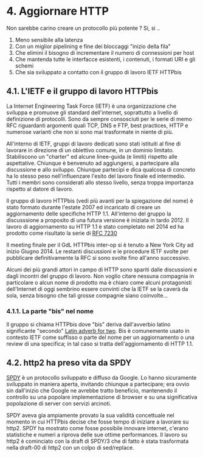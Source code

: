 # 4. Aggiornare HTTP

Non sarebbe carino creare un protocollo più potente ? Si, si ..

1. Meno sensibile alla latenza
2. Con un miglior pipelining e fine dei bloccaggi "inizio della fila"
3. Che elimini il bisogno di incrementare il numero di connessioni per host
4. Che mantenda tutte le interfacce esistenti, i contenuti, i formati URI e gli schemi
5. Che sia sviluppato a contatto con il gruppo di lavoro IETF HTTPbis

## 4.1. L'IETF e il gruppo di lavoro HTTPbis

La Internet Engineering Task Force \(IETF\) è una organizzazione che sviluppa e promuove gli standard dell'internet, soprattutto a livello di definizione di protocolli. Sono da sempre consosciuti per le serie di memo RFC riguardanti argomenti quali TCP, DNS e FTP, best practices, HTTP e numerose varianti che non si sono mai trasformate in niente di più.

All'interno di IETF, gruppi di lavoro dedicati sono stati istituiti al fine di lavorare in direzione di un obiettivo comune, in un dominio limitato. Stabiliscono un "charter" ed alcune linee-guida \(e limiti\) rispetto alle aspettative. Chiunque è benvenuto ad aggiungersi, a partecipare alla discussione e allo sviluppo. Chiunque partecipi e dica qualcosa di concreto ha lo stesso peso nell'influenzare l'esito del lavoro finale ed intermedio. Tutti i membri sono considerati allo stesso livello, senza troppa importanza rispetto al datore di lavoro.

Il gruppo di lavoro HTTPbis \(vedi più avanti per la spiegazione del nome\) è stato formato durante l'estate 2007 ed incaricato di creare un aggiornamento delle specifiche HTTP 1.1. All'interno del gruppo la discusssione a proposito di una futura versione è iniziata in tardo 2012. Il lavoro di aggiornamento su HTTP 1.1 è stato completato nel 2014 ed ha prodotto come risultato la serie di [RFC 7230](https://tools.ietf.org/html/rfc7230)

Il meeting finale per il GdL HTTPbis inter-op si è tenuto a New York City ad inizio Giugno 2014. Le restanti discussioni e le procedure IETF svolte per pubblicare definitivamente la RFC si sono svolte fino all'anno successivo.

Alcuni dei più grandi attori in campo di HTTP sono spariti dalle discussioni e dagli incontri del gruppo di lavoro. Non voglio citare nessuna compagnia in particolare o alcun nome di prodotto ma è chiaro come alcuni protagonisti dell'Internet di oggi sembrino essere convinti che la IETF se la caverà da sola, senza bisogno che tali grosse compagnie siano coinvolte...

### 4.1.1. La parte "bis" nel nome

Il gruppo si chiama HTTPbis dove "bis" deriva dall'avverbio latino significante "secondo" [Latin adverb for two](https://en.wiktionary.org/wiki/bis#Latin). Bis è comunemente usato in contesto IETF come suffisso o parte del nome per un aggiornamento o una review di una specifica; in tal caso si tratta dell'aggiornamento di HTTP 1.1.

## 4.2. http2 ha preso vita da SPDY

[SPDY](https://en.wikipedia.org/wiki/SPDY) è un protocollo sviluppato e diffuso da Google. Lo hanno sicuramente sviluppato in maniera aperta, invitando chiunque a partecipare; era ovvio sin dall'inizio che Google ne avrebbe tratto beneficio, mantenendo il controllo su una popolare implementazione di browser e su una significativa popolazione di server con servizi arcinoti.

SPDY aveva gia ampiamente provato la sua validità concettuale nel momento in cui HTTPbis decise che fosse tempo di iniziare a lavorare su http2. SPDY ha mostrato come fosse possibile innovare internet, c'erano statistiche e numeri a riprova delle sue ottime performances. Il lavoro su http2 è cominciato con la draft di SPDY/3 che di fatto è stata trasformata nella draft-00 di http2 con un colpo di sed/replace.

